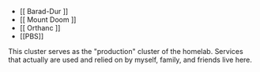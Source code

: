 - [[ Barad-Dur ]]
- [[ Mount Doom ]]
- [[ Orthanc ]]
- [[PBS]]


This cluster serves as the "production" cluster of the homelab. Services that actually are used and relied on by myself, family, and friends live here. 